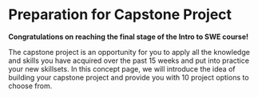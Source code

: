 # Preparation for Capstone Project

<b> Congratulations on reaching the final stage of the Intro to SWE course! </b>

The capstone project is an opportunity for you to apply all the knowledge and skills you have acquired over the past 15 weeks and put into practice your new skillsets. In this concept page, we will introduce the idea of building your capstone project and provide you with 10 project options to choose from.

